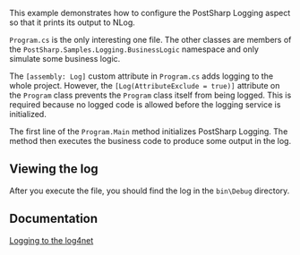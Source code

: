 This example demonstrates how to configure the PostSharp Logging aspect so that it prints its output to NLog.


`Program.cs` is the only interesting one file. The other classes are members of the `PostSharp.Samples.Logging.BusinessLogic`
namespace and only simulate some business logic.

The `[assembly: Log]` custom attribute in `Program.cs` adds logging to the whole project. However, the `[Log(AttributeExclude = true)]`
attribute on the `Program` class prevents the `Program` class itself from being logged. This is required because no logged
code is allowed before the logging service is initialized.

The first line of the `Program.Main` method initializes PostSharp Logging. The method then executes the business code to produce some
output in the log.

## Viewing the log


After you execute the file, you should find the log in the `bin\Debug` directory.

## Documentation

[Logging to the log4net](http://doc.postsharp.net/nlog)